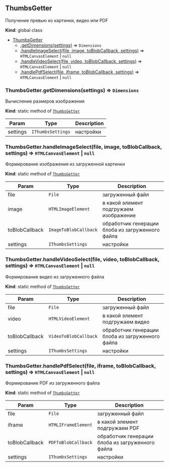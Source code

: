 <a name="ThumbsGetter"></a>

## ThumbsGetter
Получение превью из картинки, видео или PDF

**Kind**: global class  

* [ThumbsGetter](#ThumbsGetter)
    * [.getDimensions(settings)](#ThumbsGetter.getDimensions) ⇒ <code>Dimensions</code>
    * [.handleImageSelect(file, image, toBlobCallback, settings)](#ThumbsGetter.handleImageSelect) ⇒ <code>HTMLCanvasElement</code> \| <code>null</code>
    * [.handleVideoSelect(file, video, toBlobCallback, settings)](#ThumbsGetter.handleVideoSelect) ⇒ <code>HTMLCanvasElement</code> \| <code>null</code>
    * [.handlePdfSelect(file, iframe, toBlobCallback, settings)](#ThumbsGetter.handlePdfSelect) ⇒ <code>HTMLCanvasElement</code> \| <code>null</code>

<a name="ThumbsGetter.getDimensions"></a>

### ThumbsGetter.getDimensions(settings) ⇒ <code>Dimensions</code>
Вычисление размеров изображения

**Kind**: static method of [<code>ThumbsGetter</code>](#ThumbsGetter)  

| Param | Type | Description |
| --- | --- | --- |
| settings | <code>IThumbsSettings</code> | настройки |

<a name="ThumbsGetter.handleImageSelect"></a>

### ThumbsGetter.handleImageSelect(file, image, toBlobCallback, settings) ⇒ <code>HTMLCanvasElement</code> \| <code>null</code>
Формирование изображения из загруженной картинки

**Kind**: static method of [<code>ThumbsGetter</code>](#ThumbsGetter)  

| Param | Type | Description |
| --- | --- | --- |
| file | <code>File</code> | загруженный файл |
| image | <code>HTMLImageElement</code> | в какой элемент подгружаем изображение |
| toBlobCallback | <code>ImageToBlobCallback</code> | обработчик генерации блоба из загруженного файла |
| settings | <code>IThumbsSettings</code> | настройки |

<a name="ThumbsGetter.handleVideoSelect"></a>

### ThumbsGetter.handleVideoSelect(file, video, toBlobCallback, settings) ⇒ <code>HTMLCanvasElement</code> \| <code>null</code>
Формирование видео из загруженного файла

**Kind**: static method of [<code>ThumbsGetter</code>](#ThumbsGetter)  

| Param | Type | Description |
| --- | --- | --- |
| file | <code>File</code> | загруженный файл |
| video | <code>HTMLVideoElement</code> | в какой элемент подгружаем видео |
| toBlobCallback | <code>VideoToBlobCallback</code> | обработчик генерации блоба из загруженного файла |
| settings | <code>IThumbsSettings</code> | настройки |

<a name="ThumbsGetter.handlePdfSelect"></a>

### ThumbsGetter.handlePdfSelect(file, iframe, toBlobCallback, settings) ⇒ <code>HTMLCanvasElement</code> \| <code>null</code>
Формирование PDF из загруженного файла

**Kind**: static method of [<code>ThumbsGetter</code>](#ThumbsGetter)  

| Param | Type | Description |
| --- | --- | --- |
| file | <code>File</code> | загруженный файл |
| iframe | <code>HTMLIFrameElement</code> | в какой элемент подгружаем PDF |
| toBlobCallback | <code>PDFToBlobCallback</code> | обработчик генерации блоба из загруженного файла |
| settings | <code>IThumbsSettings</code> | настройки |

